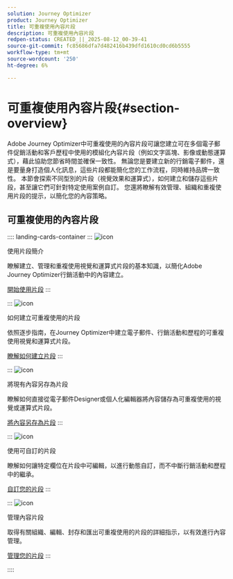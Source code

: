 ```yaml
---
solution: Journey Optimizer
product: Journey Optimizer
title: 可重複使用內容片段
description: 可重複使用內容片段
redpen-status: CREATED_||_2025-08-12_00-39-41
source-git-commit: fc85686dfa7d482416b439dfd1610cd0cd6b5555
workflow-type: tm+mt
source-wordcount: '250'
ht-degree: 6%

---
```



# 可重複使用內容片段{#section-overview}

Adobe Journey Optimizer中可重複使用的內容片段可讓您建立可在多個電子郵件促銷活動和客戶歷程中使用的模組化內容片段（例如文字區塊、影像或動態運算式），藉此協助您節省時間並確保一致性。 無論您是要建立新的行銷電子郵件，還是要量身打造個人化訊息，這些片段都能簡化您的工作流程，同時維持品牌一致性。 本節會探索不同型別的片段（視覺效果和運算式），如何建立和儲存這些片段，甚至讓它們可針對特定使用案例自訂。 您還將瞭解有效管理、組織和重複使用片段的提示，以簡化您的內容策略。

## 可重複使用的內容片段

:::: landing-cards-container
:::
![icon](https://cdn.experienceleague.adobe.com/icons/book.svg?lang=zh-Hant)

使用片段簡介

瞭解建立、管理和重複使用視覺和運算式片段的基本知識，以簡化Adobe Journey Optimizer行銷活動中的內容建立。

[開始使用片段](../using/content-management/fragments.md)
:::

:::
![icon](https://cdn.experienceleague.adobe.com/icons/circle-play.svg?lang=zh-Hant)

如何建立可重複使用的片段

依照逐步指南，在Journey Optimizer中建立電子郵件、行銷活動和歷程的可重複使用視覺和運算式片段。

[瞭解如何建立片段](../using/content-management/create-fragments.md)
:::

:::
![icon](https://cdn.experienceleague.adobe.com/icons/list-check.svg?lang=zh-Hant)

將現有內容另存為片段

瞭解如何直接從電子郵件Designer或個人化編輯器將內容儲存為可重複使用的視覺或運算式片段。

[將內容另存為片段](../using/content-management/save-fragments.md)
:::

:::
![icon](https://cdn.experienceleague.adobe.com/icons/puzzle-piece.svg?lang=zh-Hant)

使用可自訂的片段

瞭解如何讓特定欄位在片段中可編輯，以進行動態自訂，而不中斷行銷活動和歷程中的繼承。

[自訂您的片段](../using/content-management/customizable-fragments.md)
:::

:::
![icon](https://cdn.experienceleague.adobe.com/icons/gear.svg?lang=zh-Hant)

管理內容片段

取得有關組織、編輯、封存和匯出可重複使用的片段的詳細指示，以有效進行內容管理。

[管理您的片段](../using/content-management/manage-fragments.md)
:::

::::
